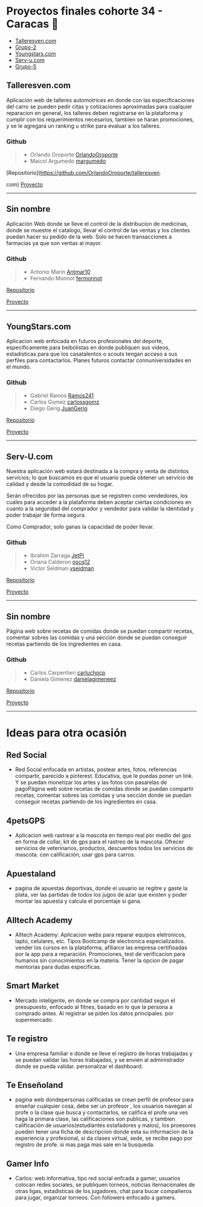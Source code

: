 # Proyectos finales cohorte 34 - Caracas 🎉

- [Talleresven.com](#talleresvencom)
- [Grupo-2](#sin-nombre)
- [Youngstars.com](#youngstarscom)
- [Serv-u.com](#serv-ucom)
- [Grupo-5](#sin-nombre-1)

## Talleresven.com

Aplicación web de talleres automotrices en donde con las especificaciones del carro se pueden pedir citas y cotizaciones aproximadas para cualquier reparacion en general, los talleres deben registrarse en la plataforma y cumplir con los requerimientos necesarios, tambien se haran promociones, y se le agregara un ranking u strike para evaluar a los talleres.

### Github

> - Orlando Oroporte [OrlandoOroporte](https://github.com/OrlandoOroporte)
> - Maicol Argumedo [margumedo](https://github.com/margumedo)

[Repositorio](https://github.com/OrlandoOroporte/talleresven.

com)
[Proyecto](#)

---

## Sin nombre

Aplicación Web donde se lleve el control de la distribucion de medicinas, donde se muestre el catalogo, llevar el control de las ventas y los clientes puedan hacer su pedido de la web. Solo se hacen transacciones a farmacias ya que son ventas al mayor.

### Github

> - Antonio Marin [Antmar10](https://github.com/Antmar10)
> - Fernando Monnot [fermonnot](https://github.com/fermonnot)

[Repositorio](https://github.com/fermonnot/my-project)

[Proyecto](#)

---

## YoungStars.com

Aplicacion web enfocada en futuros profesionales del deporte, especificamente para beibolistas en donde publiquen sus videos, estadisticas para que los casatalentos o scouts tengan acceso a sus perfiles para contactarlos. Planes futuros contactar connuniversidades en el mundo.

### Github

> - Gabriel Ramos [Ramos241](https://github.com/Ramos241)
> - Carlos Gomez [carlossgomz](https://github.com/carlossgomz)
> - Diego Gerig [JuanGerig](https://github.com/JuanGerig)

[Repositorio](https://github.com/Ramos241/Young-star)

[Proyecto]()

---

## Serv-U.com

Nuestra aplicación web estará destinada a la compra y venta de distintos servicios; lo que buscamos es que el usuario pueda obtener un servicio de calidad y desde la comodidad de su hogar.

Serán ofrecidos por las personas que se registren como vendedores, los cuales para acceder a la plataforma deben aceptar ciertas condiciones en cuanto a la seguridad del comprador y vendedor para validar la identidad y poder trabajar de forma segura.

Como Comprador, solo ganas la capacidad de poder llevar.

### Github

> - Ibrahim Zarraga [JetPi](https://github.com/JetPi)
> - Oriana Calderon [oscq12](https://github.com/oscq12)
> - Victor Seidman [vseidman](https://github.com/vseidman)

[Repositorio](https://github.com/JetPi/serv-u)

[Proyecto](https://github.com/users/JetPi/projects/1)

---

## Sin nombre

Página web sobre recetas de comidas donde se puedan compartir recetas, comentar sobres las comidas y una sección donde se puedan conseguir recetas partiendo de los ingredientes en casa.

### Github

> - Carlos Carpentieri [carluchocp](https://github.com/carluchocp)
> - Daniela Gimenez [danielagimeneez](https://github.com/danielagimeneez)

[Repositorio](https://github.com/carluchocp/final_project)

[Proyecto](#)

---

# Ideas para otra ocasión

## Red Social

- Red Social enfocada en artistas, postear artes, fotos, referencias compartir, parecido a pinterest. Educativa, que le puedas poner un link. Y se puedan monetizar los artes y las fotos con pasarelas de pagoPágina web sobre recetas de comidas donde se puedan compartir recetas, comentar sobres las comidas y una sección donde se puedan conseguir recetas partiendo de los ingredientes en casa.

## 4petsGPS

- Aplicacion web rastrear a la mascota en tiempo real por medio del gps en forma de collar, kit de gps para el rastreo de la mascota. Ofrecer servicios de veterinarios, productos, descuentos todos los servicios de mascota. con calificación, usar gps para carros.

## Apuestaland

- pagina de apuestas deportivas, donde el usuario se regitre y gaste la plata, ver las partidas de todos los jugos de azar que existen y poder montar las apuesta y calcula el porcentaje si gana.

## Alltech Academy

- Alltech Academy: Aplicacion webs para reparar equipos eletronicos, lapto, celulares, etc. Tipos Bootcamp de electronica especializados. vender los cursos en la plataforma, afiliarce las empresa certifioadas por la app para a reparación. Promociones, test de verificacion para humanos sin conocimientos en la materia. Tener la opcion de pagar mentorias para dudas especificas.

## Smart Market

- Mercado inteligente, en donde se compra por cantidad segun el presupuesto, enfocado al fitnes, basado en lo que la persona a comprado antes. Al registrar se piden los datos principales. por supermercado.

## Te registro

- Una empresa familiar e donde se lleve el registro de horas trabajadas y se puedan validar las horas trabajadas, y se envien al administrador donde se pueda validar.
  personalizar el dashboard.

## Te Enseñoland

- pagina web dondepersonas calificadas se crean perfil de profesor para enseñar cualquier cosa, debe ser un profesor , los usuarios navegan al profe o la clase que busca y contactarlos, se califica el profe una ves haga la primara clase, las calificaciones son publicas, y tambien calificación de usuarios(estudiantes estafadores y malos), los proesores pueden tener una ficha de descripcion donde esta su informacion de la experiencia y profesional, si da clases virtual, sede, se recibe pago por registro de profe. si mas paga mas sale en la busqueda.

## Gamer Info

- Carlos: web informativa, tipo red social enfcada a gamer, usuarios colocan redes sociales, se publiquen torneos, noticias iternacionales de otras ligas, estadisticas de los jugadores, chat para bucar compañeros para jugar, organizar torneos. Con followers enfocado a gamers.
